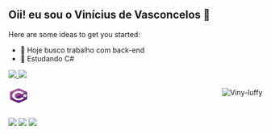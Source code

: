 ## Oii! eu sou o Vinícius de Vasconcelos 👋

Here are some ideas to get you started:

- 🔭 Hoje busco trabalho com back-end
- 🌱 Estudando C#

<div>
  <a href="https://beacons.ai/viny1290">
  <img heigth="180em" src="https://github-readme-stats.vercel.app/api?username=viny1290&show_icons=true&theme=dark&include_all_commits=true&count_private=tue"/>
  <img heigth="180em" src="https://github-readme-stats.vercel.app/api/top-langs/?username=viny1290&layout=compact&langs_count=16&theme=dark"/>
</div>

<div style="display: inline_block"><br>
  <img align="center" alt="Rafa-Csharp" height="30" width="40" src="https://raw.githubusercontent.com/devicons/devicon/master/icons/csharp/csharp-original.svg">
  <img align="right" alt="Viny-luffy" src="https://img1.picmix.com/output/stamp/normal/1/6/9/6/2636961_44f7d.gif">
</div>

##

<div> 
  <a href="https://instagram.com/viny.vascon_" target="_blank"><img src="https://img.shields.io/badge/-Instagram-%23E4405F?style=for-the-badge&logo=instagram&logoColor=white" target="_blank"></a>
  <a href = "mailto:vinijudo532@gmail.com"><img src="https://img.shields.io/badge/-Gmail-%23333?style=for-the-badge&logo=gmail&logoColor=white" target="_blank"></a>
  <a href="[https://www.linkedin.com/in/rafaella-ballerini-45875016a](https://www.linkedin.com/in/vinicius-vasconcelos-desenvolvedor-back-end-jr-a95189200/)" target="_blank"><img src="https://img.shields.io/badge/-LinkedIn-%230077B5?style=for-the-badge&logo=linkedin&logoColor=white" target="_blank"></a> 
  
</div>
